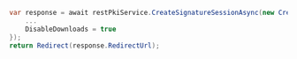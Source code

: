 ﻿```cs
var response = await restPkiService.CreateSignatureSessionAsync(new CreateSignatureSessionRequest() {
	...
	DisableDownloads = true
});
return Redirect(response.RedirectUrl);
```
